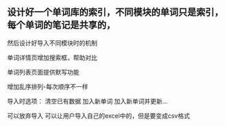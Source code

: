 ## 设计好一个单词库的索引，不同模块的单词只是索引，每个单词的笔记是共享的，
然后设计好导入不同模块时的机制

单词详情页增加搜索框，帮助对比

单词列表页面提供默写功能

增加乱序排列-每次顺序不一样

导入时选项：
清空已有数据
加入新单词
加入新单词并更新...

可以放弃导入
可以让用户导入自己的excel中的，但是要变成csv格式


